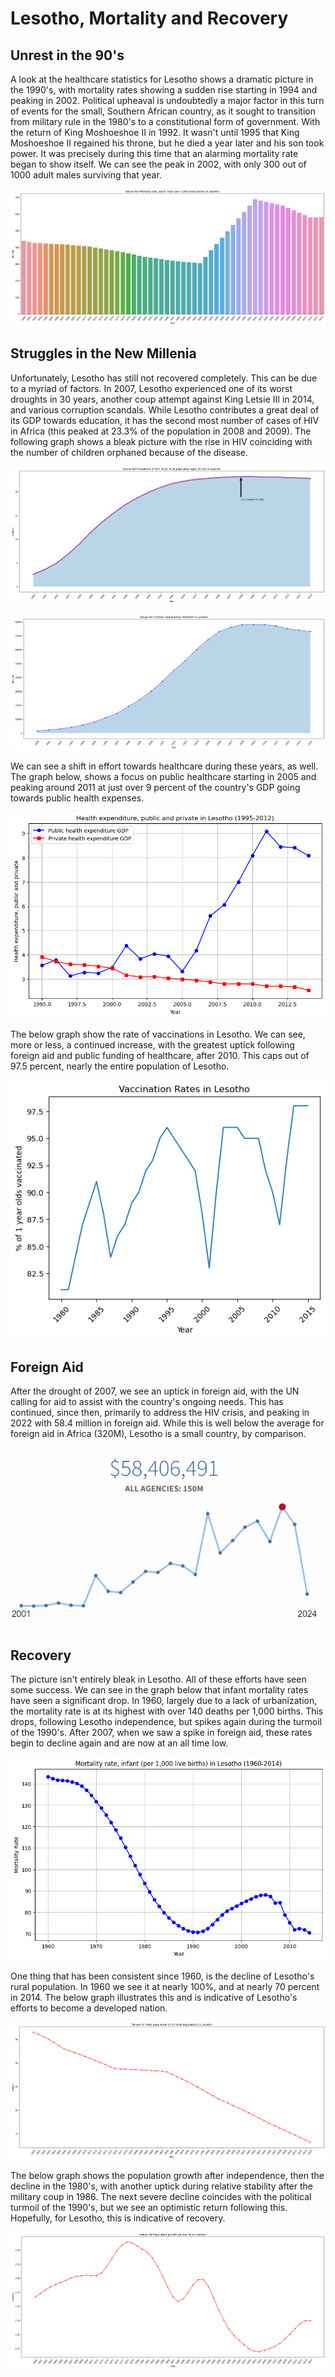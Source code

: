 # Lesotho, Mortality and Recovery <br>


## Unrest in the 90's

A look at the healthcare statistics for Lesotho shows a dramatic picture in the 1990's, with mortality rates showing a sudden rise starting in 1994 and peaking in 2002. Political upheaval is undoubtedly a major factor in this turn of events for the small, Southern African country, as it sought to transition from military rule in the 1980's to a constitutional form of government. With the return of King Moshoeshoe II in 1992. It wasn't until 1995 that King Moshoeshoe II regained his throne, but he died a year later and his son took power. It was precisely during this time that an alarming mortality rate began to show itself. We can see the peak in 2002, with only 300 out of 1000 adult males surviving that year.

![alt text](images/Lesotho_Mortality_Time_Bar.png)
## Struggles in the New Millenia
Unfortunately, Lesotho has still not recovered completely. This can be due to a myriad of factors. In 2007, Lesotho experienced one of its worst droughts in 30 years, another coup attempt against King Letsie III in 2014, and various corruption scandals. While Lesotho contributes a great deal of its GDP towards education, it has the second most number of cases of HIV in Africa (this peaked at 23.3% of the population in 2008 and 2009). The following graph shows a bleak picture with the rise in HIV coinciding with the number of children orphaned because of the disease.

![alt text](images/HIV_rates.png)

![alt text](images/AIDs_Orphans.png)

We can see a shift in effort towards healthcare during these years, as well. The graph below, shows a focus on public healthcare starting in 2005 and peaking around 2011 at just over 9 percent of the country's GDP going towards public health expenses.

![alt text](images/lesotho-health.png)

The below graph show the rate of vaccinations in Lesotho. We can see, more or less, a continued increase, with the greatest uptick following foreign aid and public funding of healthcare, after 2010. This caps out of 97.5 percent, nearly the entire population of Lesotho.

![alt text](images/Lesotho_Vaccination_Rates.png)

## Foreign Aid

After the drought of 2007, we see an uptick in foreign aid, with the UN calling for aid to assist with the country's ongoing needs. This has continued, since then, primarily to address the HIV crisis, and peaking in 2022 with 58.4 million in foreign aid. While this is well below the average for foreign aid in Africa (320M), Lesotho is a small country, by comparison.

![alt text](images/Lesotho_ForeignAid.png)

## Recovery

The picture isn't entirely bleak in Lesotho. All of these efforts have seen some success. We can see in the graph below that infant mortality rates have seen a significant drop. In 1960, largely due to a lack of urbanization, the mortality rate is at its highest with over 140 deaths per 1,000 births. This drops, following Lesotho independence, but spikes again during the turmoil of the 1990's. After 2007, when we saw a spike in foreign aid, these rates begin to decline again and are now at an all time low.

![alt text](images/Lethoso_Mortality_Infant_Time.png)



One thing that has been consistent since 1960, is the decline of Lesotho's rural population. In 1960 we see it at nearly 100%, and at nearly 70 percent in 2014. The below graph illustrates this and is indicative of Lesotho's efforts to become a developed nation.

![alt text](images/Lesotho_PercentRuralPop_Time_Line.png)

The below graph shows the population growth after independence, then the decline in the 1980's, with another uptick during relative stability after the military coup in 1986. The next severe decline coincides with the political turmoil of the 1990's, but we see an optimistic return following this. Hopefully, for Lesotho, this is indicative of recovery.

![alt text](images/Lesotho_PopulationGrowth_Time_Line.png)